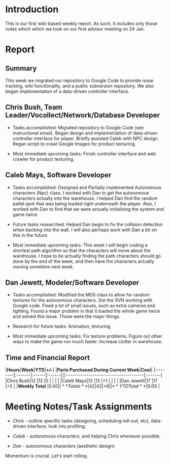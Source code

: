 # Introduction #

This is our first wiki-based weekly report.  As such, it includes only those notes which which we took on our first advisor meeting on 24 Jan.


# Report #

## Summary ##

This week we migrated our repository to Google Code to provide issue tracking, wiki functionality, and a public subversion repository. We also began implementation of a data-driven controller interface.

## Chris Bush, Team Leader/Vocollect/Network/Database Developer ##

  * Tasks accomplished: Migrated repository to Google Code (see instructional email). Began design and implementation of data-driven controller interface for player. Briefly assisted Caleb with NPC design. Began script to crawl Google Images for product texturing.

  * Most immediate upcoming tasks: Finish controller interface and web crawler for product texturing.

## Caleb Mays, Software Developer ##

  * Tasks accomplished: Designed and Partially implemented Autonomous characters (Npc) class. I worked with Dan to get the autonomous characters actually into the warehouse. I helped Dan find the random pallet-jack that was being loaded right underneath the player. Also, I worked with Dan to find that we were actually initializing the system and game twice.

  * Future tasks researched: Helped Dan begin to fix the collision detection when backing into the wall. I will also perhaps work with Dan a bit on this in the future.

  * Most immediate upcoming tasks: This week I will begin coding a shortest path algorithm so that the characters will move about the warehouse. I hope to be actually finding the path characters should go done by the end of the week, and then have the characters actually moving sometime next week.

## **Dan Jewett, Modeler/Software Developer** ##

  * Tasks accomplished: Modified the MD5 class to allow for random textures for the autonomous characters.  Got the SVN working with Google code.  Fixed a lot of small issues, such as extra cameras and lighting.  Found a major problem in that it loaded the whole game twice and solved this issue.  Those were the major things.

  * Research for future tasks: Animation, texturing

  * Most immediate upcoming tasks:  Fix texture problems.  Figure out other ways to make the game run much faster.  Increase clutter in warehouse.

## Time and Financial Report ##

|**Hours**|**Week**|**YTD**|**+/-**| |**Parts Purchased During Current Week**|**Cost**|
|:--------|:-------|:------|:------|:|:--------------------------------------|:-------|
|Chris Bush|12      |12     |0      | |                                       |        |
|Caleb Mays|13      |13     |+1     | |                                       |        |
|Dan Jewett|17      |17     |+5     | |**Weekly Total**                       |$0.00   |
|**Totals**|42      |42     |+6     | |**YTD Total**                          |$0.00   |

# Meeting Notes/Task Assignments #

+ _Chris_ - outline specific tasks (designing, scheduling roll-out, etc), data-driven interface, look into profiling.

+ _Caleb_ - autonomous characters, and helping Chris whenever possible.

+ _Dan_ - autonomous characters (aesthetic design)

Momentum is crucial. Let's start rolling.